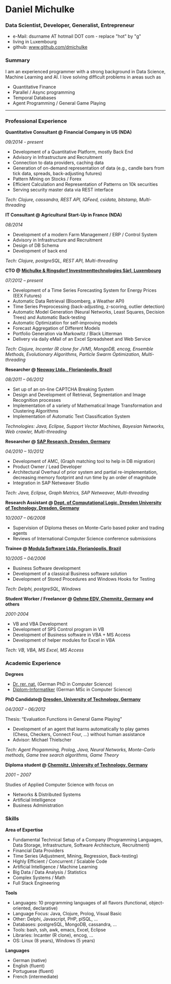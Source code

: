 # Daniel Michulke

### Data Scientist, Developer, Generalist, Entrepreneur

- e-Mail: dsurname AT hotmail DOT com - replace "hot" by "g" 
- living in Luxembourg
- github: www.github.com/dmichulke

### Summary
I am an experienced programmer with a strong background in Data Science, Machine Learning and AI.
I love solving difficult problems in areas such as
  - Quantitative Finance
  - Parallel / Async programming
  - Temporal Databases
  - Agent Programming / General Game Playing

----------------

### Professional Experience

**Quantitative Consultant @ Financial Company in US (NDA)**

*09/2014 - present*

- Development of a Quantitative Platform, mostly Back End
- Advisory in Infrastructure and Recruitment
- Connection to data providers, caching data
- Generation of on-demand representation of data (e.g., candle bars from tick data, spreads, back-adjusting futures) 
- Pattern Mining on Stocks / Forex
- Efficient Calculation and Representation of Patterns on 10k securities
- Serving security master data via REST interface

*Tech: Clojure, cassandra, REST API, IQFeed, csidata, bitstamp, Multi-threading*

**IT Consultant @ Agricultural Start-Up in France (NDA)**

*08/2014*

- Development of a modern Farm Management / ERP / Control System
- Advisory in Infrastructure and Recruitment
- Design of DB Schema
- Development of back end

*Tech: Clojure, postgreSQL, REST API, Multi-threading*

**CTO @ [Michulke & Ringsdorf Investmenttechnologies Sàrl, Luxembourg](www.mri.lu)**

*07/2012 – present*

- Development of a Time Series Forecasting System for Energy Prices (EEX Futures)
- Automatic Data Retrieval (Bloomberg, a Weather API)
- Time Series Preprocessing (back-adjusting, z-scoring, outlier detection)
- Automatic Model Generation (Neural Networks, Least Squares, Decision Trees) and Automatic Back-testing
- Automatic Optimization for self-improving models
- Forecast Aggregation of Different Models
- Portfolio Generation via Markowitz / Black Litterman
- Delivery via daily eMail of an Excel Spreadsheet and Web Service

*Tech: Clojure, Incanter (R clone for JVM), MongoDB, encog, Ensemble Methods, Evolutionary Algorithms, Particle Swarm Optimization, Multi-threading*

**Researcher @ [Neoway Ltda., Florianópolis, Brazil](http://www.neoway.com.br/)**

*08/2011 – 06/2012*

- Set up of an on-line CAPTCHA Breaking System
- Design and Development of Retrieval, Segmentation and Image Recognition processes
- Implementation of a variety of Mathematical Image Transformation and Clustering Algorithms
- Implementation of Automatic Text Classification System

*Technologies: Java, Eclipse, Support Vector Machines, Bayesian Networks, Web crawler, Multi-threading*

**Researcher @ [SAP Research, Dresden, Germany](https://en.wikipedia.org/wiki/SAP_Research)**

*04/2010 – 10/2012*

- Development of AMC, (Graph matching tool to help in DB migration)
- Product Owner / Lead Developer
- Architectural Overhaul of prior system and partial re-implementation, decreasing memory footprint and run time by an order of magnitude
- Integration in SAP Netweaver Studio

*Tech: Java, Eclipse, Graph Metrics, SAP Netweaver, Multi-threading*

**Research Assistant @ [Dept. of Computational Logic, Dresden University of Technology, Dresden, Germany](http://www.inf.tu-dresden.de/?node_id=3453&In=en)**

*10/2007 – 06/2008*

- Supervision of Diploma theses on Monte-Carlo based poker and trading agents
- Reviews of International Computer Science conference submissions

**Trainee @ [Modula Software Ltda, Florianópolis, Brazil](https://www.modula.com.br/)**

*10/2005 – 04/2006*

- Business Software development
- Development of a classical Business software solution 
- Development of Stored Procedures and Windows Hooks for Testing

*Tech: Delphi, postgreSQL, Windows*

**Student Worker / Freelancer @ [Oehme EDV, Chemnitz, Germany](http://www.oehmeedv.de/) and others**

*2001-2004*

- VB and VBA Development
- Development of SPS Control program in VB
- Development of Business software in VBA + MS Access
- Development of helper modules for Excel in VBA

*Tech: VB, VBA, MS Excel, MS Access*

### Academic Experience

**Degrees**

- [Dr. rer. nat.](https://en.wikipedia.org/wiki/Doctor_of_Science#Austria.2C_Germany.2C_and_Switzerland) (German PhD in Computer Science)
- [Diplom-Informatiker](https://en.wikipedia.org/wiki/Diplom#International_comparison_.28Germany.29) (German MSc in Computer Science)


**PhD Candidate@ [Dresden, University of Technology, Germany](http://tu-dresden.de/en)**

*04/2007 – 06/2012*

Thesis: “Evaluation Functions in General Game Playing” 
- Development of an agent that learns automatically to play games (Chess, Checkers, Connect Four, ...) without human assistance
- Advisor: Michael Thielscher

*Tech: Agent Progamming, Prolog, Java, Neural Networks, Monte-Carlo methods, Game tree search algorithms, Game Theory*

**Diploma student @ [Chemnitz, University of Technology, Germany](https://www.tu-chemnitz.de/index.html.en)**

*2001 – 2007*

Studies of Applied Computer Science with focus on 
- Networks & Distributed Systems
- Artificial Intelligence
- Business Administration

### Skills

**Area of Expertise**

- Fundamental Technical Setup of a Company (Programming Languages, Data Storage, Infrastructure, Software Architecture, Recruitment)
- Financial Data Providers
- Time Series (Adjustment, Mining, Regression, Back-testing)
- Highly Efficient / Concurrent / Scalable Code
- Artificial Intelligence / Machine Learning
- Big Data / Data Analysis / Statistics
- Complex Systems / Math
- Full Stack Engineering


**Tools**

- Languages: 10 programming languages of all flavors (functional, object-oriented, declarative)
- Language Focus: Java, Clojure, Prolog, Visual Basic
- Other: Delphi, Javascript, PHP, plSQL, ...
- Databases: postgreSQL, MongoDB, cassandra, …
- Tools: bash, ssh, awk, emacs, Excel, Eclipse
- Libraries: Incanter (R clone), encog, ...
- OS: Linux (8 years), Windows (5 years)

**Languages**

- German (native)
- English (fluent)
- Portuguese (fluent)
- French (intermediate)
